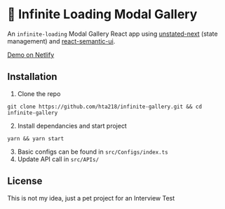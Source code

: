 # 🚿 Infinite Loading Modal Gallery

An `infinite-loading` Modal Gallery React app using [unstated-next](https://github.com/jamiebuilds/unstated-next) (state management) and [react-semantic-ui](https://react.semantic-ui.com/).

[Demo on Netlify](https://infinite-gallery.netlify.com)

## Installation
1. Clone the repo
```
git clone https://github.com/hta218/infinite-gallery.git && cd infinite-gallery
```

2. Install dependancies and start project
```
yarn && yarn start
```

3. Basic configs can be found in `src/Configs/index.ts`
4. Update API call in `src/APIs/`

## License
This is not my idea, just a pet project for an Interview Test